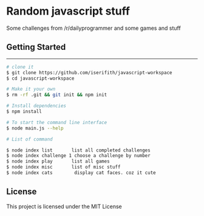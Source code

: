 
# Random javascript stuff

Some challenges from /r/dailyprogrammer and some games and stuff

## Getting Started

---------------

```sh
# clone it
$ git clone https://github.com/iserifith/javascript-workspace
$ cd javascript-workspace

# Make it your own
$ rm -rf .git && git init && npm init

# Install dependencies
$ npm install

# To start the command line interface
$ node main.js --help

# List of command

$ node index list		list all completed challenges
$ node index challenge 1 choose a challenge by number
$ node index play		list all games
$ node index misc		list of misc stuff
$ node index cats		 display cat faces. coz it cute
```


## License

This project is licensed under the MIT License
